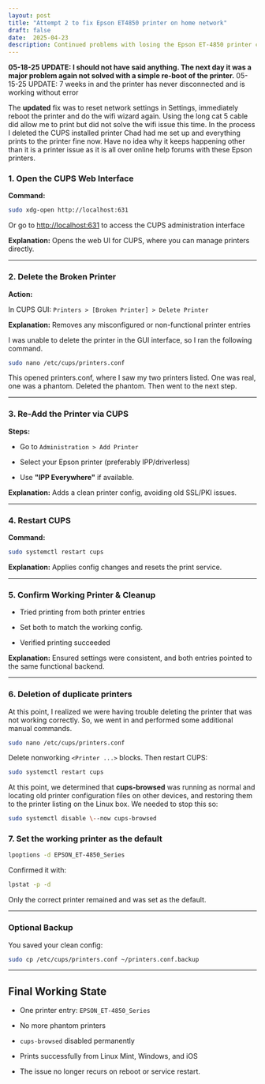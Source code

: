 ```yaml
---
layout: post
title: "Attempt 2 to fix Epson ET4850 printer on home network"
draft: false
date:  2025-04-23
description: Continued problems with losing the Epson ET-4850 printer connection over the network led me to a series of troubleshooting steps to resolve it today.  
---
```


**05-18-25 UPDATE:  I should not have said anything.  The next day it was a major problem again not solved with a simple re-boot of the printer.**
05-15-25 UPDATE:  7 weeks in and the printer has never disconnected and is working without error

The **updated** fix was to reset network settings in Settings, immediately reboot the printer and do the wifi wizard again.  Using the long cat 5 cable did allow me to print but did not solve the wifi issue this time.  In the process I deleted the CUPS installed printer Chad had me set up and everything prints to the printer fine now.  Have no idea why it keeps happening other than it is a printer issue as it is all over online help forums with these Epson printers.



### **1\. Open the CUPS Web Interface**

**Command:**

```sh
sudo xdg-open http://localhost:631
```

Or go to [http://localhost:631](http://localhost:631) to access the CUPS administration interface

**Explanation:** Opens the web UI for CUPS, where you can manage printers directly.

---

### **2\. Delete the Broken Printer**

**Action:**

 In CUPS GUI: `Printers > [Broken Printer] > Delete Printer`

**Explanation:** Removes any misconfigured or non-functional printer entries

I was unable to delete the printer in the GUI interface, so I ran the following command. 

```sh 
sudo nano /etc/cups/printers.conf

```

This opened printers.conf, where I saw my two printers listed. One was real, one was a phantom. Deleted the phantom. Then went to the next step. 

---

### **3\. Re-Add the Printer via CUPS**

**Steps:**

* Go to `Administration > Add Printer`

* Select your Epson printer (preferably IPP/driverless)

* Use **"IPP Everywhere"** if available.

**Explanation:** Adds a clean printer config, avoiding old SSL/PKI issues.

---

### **4\. Restart CUPS**

**Command:**

```sh
sudo systemctl restart cups

```

**Explanation:** Applies config changes and resets the print service.

---

### **5\. Confirm Working Printer & Cleanup**

* Tried printing from both printer entries

* Set both to match the working config.

* Verified printing succeeded

**Explanation:** Ensured settings were consistent, and both entries pointed to the same functional backend.

---

### **6\. Deletion of duplicate printers**

At this point, I realized we were having trouble deleting the printer that was not working correctly. So, we went in and performed some additional manual commands. 

```sh
sudo nano /etc/cups/printers.conf

```

Delete nonworking `<Printer ...>` blocks. Then restart CUPS:

```sh  
sudo systemctl restart cups

```

At this point, we determined that **cups-browsed** was running as normal and locating old printer configuration files on other devices, and restoring them to the printer listing on the Linux box. We needed to stop this so:	

```sh 
sudo systemctl disable \--now cups-browsed

```

### **7\. Set the working printer as the default**

```sh 
lpoptions -d EPSON_ET-4850_Series  
```

Confirmed it with:

```sh 
lpstat -p -d  
```

Only the correct printer remained and was set as the default.

---

### **Optional Backup**

You saved your clean config:

```sh  
sudo cp /etc/cups/printers.conf ~/printers.conf.backup  
```

---

## **Final Working State**

* One printer entry: `EPSON_ET-4850_Series`

* No more phantom printers

* `cups-browsed` disabled permanently

* Prints successfully from Linux Mint, Windows, and iOS

* The issue no longer recurs on reboot or service restart.

